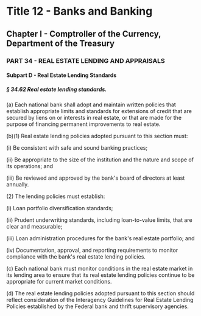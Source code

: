 
# Title 12 - Banks and Banking
## Chapter I - Comptroller of the Currency, Department of the Treasury
### PART 34 - REAL ESTATE LENDING AND APPRAISALS
#### Subpart D - Real Estate Lending Standards
##### § 34.62 Real estate lending standards.

(a) Each national bank shall adopt and maintain written policies that establish appropriate limits and standards for extensions of credit that are secured by liens on or interests in real estate, or that are made for the purpose of financing permanent improvements to real estate.

(b)(1) Real estate lending policies adopted pursuant to this section must:

(i) Be consistent with safe and sound banking practices;

(ii) Be appropriate to the size of the institution and the nature and scope of its operations; and

(iii) Be reviewed and approved by the bank's board of directors at least annually.

(2) The lending policies must establish:

(i) Loan portfolio diversification standards;

(ii) Prudent underwriting standards, including loan-to-value limits, that are clear and measurable;

(iii) Loan administration procedures for the bank's real estate portfolio; and

(iv) Documentation, approval, and reporting requirements to monitor compliance with the bank's real estate lending policies.

(c) Each national bank must monitor conditions in the real estate market in its lending area to ensure that its real estate lending policies continue to be appropriate for current market conditions.

(d) The real estate lending policies adopted pursuant to this section should reflect consideration of the Interagency Guidelines for Real Estate Lending Policies established by the Federal bank and thrift supervisory agencies.
